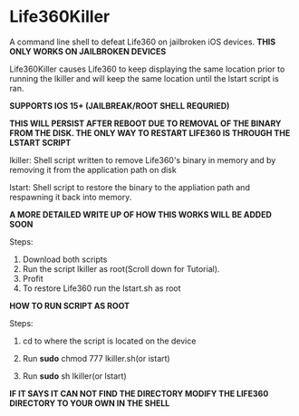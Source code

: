 # Life360Killer
A command line shell to defeat Life360 on jailbroken iOS devices.
**THIS ONLY WORKS ON JAILBROKEN DEVICES**

Life360Killer causes Life360 to keep displaying the same location prior to running the lkiller and will keep the same location until the lstart script is ran.

**SUPPORTS IOS 15+ (JAILBREAK/ROOT SHELL REQURIED)**

**THIS WILL PERSIST AFTER REBOOT DUE TO REMOVAL OF THE BINARY FROM THE DISK.
THE ONLY WAY TO RESTART LIFE360 IS THROUGH THE LSTART SCRIPT**

lkiller: Shell script written to remove Life360's binary in memory and by removing it from the application path on disk

lstart: Shell script to restore the binary to the appliation path and respawning it back into memory.

**A MORE DETAILED WRITE UP OF HOW THIS WORKS WILL BE ADDED SOON**

Steps:
1. Download both scripts
2. Run the script lkiller as root(Scroll down for Tutorial).
3. Profit
4. To restore Life360 run the lstart.sh as root


**HOW TO RUN SCRIPT AS ROOT**

Steps:

1. cd to where the script is located on the device

2. Run **sudo** chmod 777 lkiller.sh(or istart)

3. Run **sudo** sh lkiller(or lstart)

**IF IT SAYS IT CAN NOT FIND THE DIRECTORY MODIFY THE LIFE360 DIRECTORY TO YOUR OWN IN THE SHELL**


